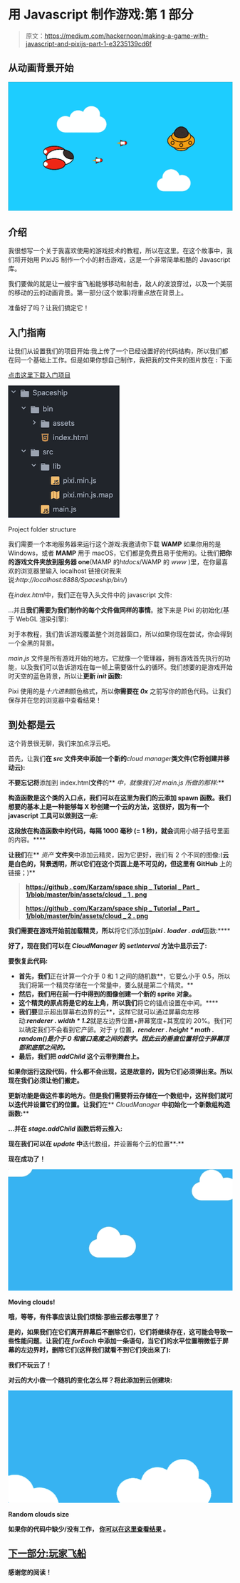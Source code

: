 # 用 Javascript 制作游戏:第 1 部分

> 原文：<https://medium.com/hackernoon/making-a-game-with-javascript-and-pixijs-part-1-e3235139cd6f>

## 从动画背景开始

![](img/5be759745b407e95d349e39d6a9c50c6.png)

## 介绍

我很想写一个关于我喜欢使用的游戏技术的教程，所以在这里。在这个故事中，我们将开始用 PixiJS 制作一个小的射击游戏，这是一个非常简单和酷的 Javascript 库。

我们要做的就是让一艘宇宙飞船能够移动和射击，敌人的波浪穿过，以及一个美丽的移动的云的动画背景。第一部分(这个故事)将重点放在背景上。

准备好了吗？让我们搞定它！

## 入门指南

让我们从设置我们的项目开始:我上传了一个已经设置好的代码结构，所以我们都在同一个基础上工作。但是如果你想自己制作，我把我的文件夹的图片放在 **:** 下面

[点击这里下载入门项目](https://github.com/Karzam/Spaceship_Tutorial_Starter_Project)

![](img/c39dbb570988362b6bd84a2f1bf2c35a.png)

Project folder structure

我们需要一个本地服务器来运行这个游戏:我邀请你下载 **WAMP** 如果你用的是 Windows，或者 **MAMP** 用于 macOS，它们都是免费且易于使用的。让我们**把你的游戏文件夹放到服务器 one**(MAMP 的*htdocs*/WAMP 的 *www* )里，在你最喜欢的浏览器里输入 localhost 链接(对我来说:*http://localhost:8888/Spaceship/bin/*)

在*index.html*中，我们正在导入头文件中的 javascript 文件:

…并且**我们需要为我们制作的每个文件做同样的事情**。接下来是 Pixi 的初始化(基于 WebGL 渲染引擎):

对于本教程，我们告诉游戏覆盖整个浏览器窗口，所以如果你现在尝试，你会得到一个全黑的背景。

*main.js* 文件是所有游戏开始的地方。它就像一个管理器，拥有游戏首先执行的功能，以及我们可以告诉游戏在每一帧上需要做什么的循环。我们想要的是游戏开始时天空的蓝色背景，所以让**更新 *init* 函数:**

Pixi 使用的是*十六进制*颜色格式，所以**你需要在 *0x*** 之前写你的颜色代码。让我们保存并在您的浏览器中查看结果！

## 到处都是云

这个背景很无聊，我们来加点浮云吧。

首先，让我们**在 *src* 文件夹中添加一个新的***cloud manager***类文件(它将创建并移动云):**

**不要忘记将**添加到 index.html**文件**的** *中，就像我们对 *main.js* 所做的那样:***

**构造函数是这个类的入口点，我们可以在这里为我们的云添加 spawn 函数。我们想要的基本上是一种能够每 X 秒创建一个云的方法，这很好，因为有一个 javascript 工具可以做到这一点:**

**这段放在构造函数中的代码，每隔 **1000 毫秒** (= 1 秒)，就会**调用小胡子括号里面的内容。****

**让我们**在** *资产* **文件夹**中添加云精灵，因为它更好，我们有 2 个不同的图像:(**云是白色的，背景透明，所以它们在这个页面上是不可见的，但这里有 GitHub** 上的链接；)**

> **[https://github . com/Karzam/space ship _ Tutorial _ Part _ 1/blob/master/bin/assets/cloud _ 1 . png](https://github.com/Karzam/Spaceship_Tutorial_Part_1/blob/master/bin/assets/cloud_1.png)**
> 
> **[https://github . com/Karzam/space ship _ Tutorial _ Part _ 1/blob/master/bin/assets/cloud _ 2 . png](https://github.com/Karzam/Spaceship_Tutorial_Part_1/blob/master/bin/assets/cloud_2.png)**

**我们需要在游戏开始前加载精灵，所以**将它们添加到***pixi . loader . add***函数:****

**好了，现在我们可以在 *CloudManager* 的 *setInterval* 方法中显示云了:**

**要恢复此代码:**

*   **首先，我们**正在计算一个介于 0 和 1 之间的随机数**，它要么小于 0.5，所以我们将第一个精灵存储在一个常量中，要么就是第二个精灵。**
*   **然后，我们用在前一行中得到的图像创建一个新的 sprite 对象。**
*   **这个精灵的原点将是它的左上角，所以我们**将它的锚点设置在中间。****
*   **我们要**显示超出屏幕右边界的云**，这样它就可以通过屏幕向左移动:***renderer . width * 1.2***就是左边界位置+屏幕宽度+其宽度的 20%。我们可以确定我们不会看到它产卵。对于 y 位置，***renderer . height * math . random()***是介于 0 和窗口高度之间的数字。因此云的垂直位置将位于屏幕顶部和底部之间的**。****
*   **最后，我们把 ***addChild*** 这个云带到舞台上。**

**如果你运行这段代码，什么都不会出现，这是故意的，因为它们必须弹出来。所以现在我们必须让他们搬走。**

**更新功能是做这件事的地方。但是我们需要将云存储在一个数组中，这样我们就可以迭代并设置它们的位置。让我们**在** *CloudManager* **中初始化一个新数组构造函数:****

**…并在 *stage.addChild* 函数后将云推入:**

**现在我们可以在 *update* 中**迭代数组，并设置每个云的位置**:**

**现在成功了！**

**![](img/e1ce21d44caaadb02a9c6fd3de5ea85d.png)**

**Moving clouds!**

**哦，等等，有件事应该让我们烦恼:**那些云都去哪里了？****

**是的，如果我们在它们离开屏幕后不删除它们，它们将继续存在，这可能会导致一些性能问题**。**让我们在 *forEach* 中添加一条语句，当它们的水平位置稍微低于屏幕的左边界时，删除它们(这样我们就看不到它们突出来了):**

**我们不玩云了！**

**对云的大小做一个随机的变化怎么样？**将此添加到云创建块:****

**![](img/fe6fd1a57e19e2b607152ae072ebef2a.png)**

**Random clouds size**

**如果你的代码中缺少/没有工作， [**你可以在这里查看结果**](https://github.com/Karzam/Spaceship_Tutorial_Part_1) **。****

## **[下一部分:玩家飞船](https://hackernoon.com/making-a-game-with-javascript-part-2-8154bd6e2de1)**

**感谢您的阅读！**